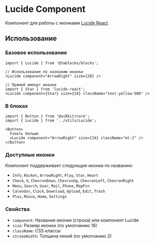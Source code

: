 # Lucide Component

Компонент для работы с иконками [Lucide React](https://lucide.dev/).

## Использование

### Базовое использование

```tsx
import { Lucide } from '@twblocks/blocks';

// Использование по названию иконки
<Lucide component="ArrowRight" size={20} />

// Прямой импорт иконки
import { Star } from 'lucide-react';
<Lucide component={Star} size={24} className="text-yellow-500" />
```

### В блоках

```tsx
import { Button } from '@ui8kit/core';
import { Lucide } from '../utils/Lucide';

<Button>
  Узнать больше
  <Lucide component="ArrowRight" size={16} className="ml-2" />
</Button>
```

### Доступные иконки

Компонент поддерживает следующие иконки по названию:
- `Info`, `Rocket`, `ArrowRight`, `Play`, `Star`, `Heart`
- `Check`, `X`, `ChevronDown`, `ChevronUp`, `ChevronLeft`, `ChevronRight`
- `Menu`, `Search`, `User`, `Mail`, `Phone`, `MapPin`
- `Calendar`, `Clock`, `Download`, `Upload`, `Edit`, `Trash`
- `Plus`, `Minus`, `Home`, `Settings`

### Свойства

- `component`: Название иконки (строка) или компонент Lucide
- `size`: Размер иконки (по умолчанию 16)
- `className`: CSS классы
- `strokeWidth`: Толщина линий (по умолчанию 2) 